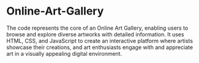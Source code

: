 # Online-Art-Gallery
The code represents the core of an Online Art Gallery, enabling users to browse and explore diverse artworks with detailed information. It uses HTML, CSS, and JavaScript to create an interactive platform where artists showcase their creations, and art enthusiasts engage with and appreciate art in a visually appealing digital environment. 
